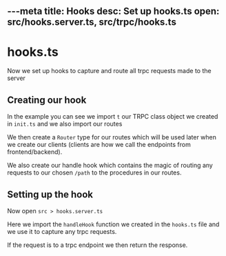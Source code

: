 ---meta
title: Hooks
desc: Set up hooks.ts
open: src/hooks.server.ts, src/trpc/hooks.ts
---

# hooks.ts
Now we set up hooks to capture and route all trpc requests made to the server

## Creating our hook

In the example you can see we import `t` our TRPC class object we created in `init.ts` and we also import our routes

We then create a `Router` type for our routes which will be used later when we create our clients (clients are how we call the endpoints from frontend/backend).

We also create our handle hook which contains the magic of routing any requests to our chosen `/path` to the procedures in our routes.


## Setting up the hook

Now open `src > hooks.server.ts`

Here we import the `handleHook` function we created in the `hooks.ts` file and we use it to capture any trpc requests.

If the request is to a trpc endpoint we then return the response.